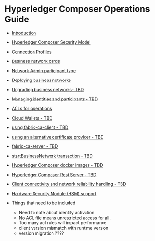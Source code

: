 # Hyperledger Composer Operations Guide
- [Introduction](./introduction.md)
- [Hyperledger Composer Security Model](./idsandparts.md)
- [Connection Profiles](./connectionprofiles.md)
- [Business network cards](./busnetcards.md)
- [Network Admin participant type](./networkadmin.md)
- [Deploying business networks](./deploy.md)
- [Upgrading business networks- TBD](./upgrade.md)
- [Managing identities and participants - TBD](./managingids.md)
- [ACLs for operations](./acls.md)
- [Cloud Wallets - TBD](./cloud-wallets.md)
- [using fabric-ca-client - TBD](./fabric-ca-client.md)
- [using an alternative certificate provider - TBD](./tbd.md)
- [fabric-ca-server - TBD](./tbd.md)
- [startBusinessNetwork transaction - TBD](./tbd.md)
- [Hyperledger Composer docker images - TBD](./tbd.md)
- [Hyperledger Composer Rest Server - TBD](./tbd.md)
- [Client connectivity and network reliability handling - TBD](./tbd.md)
- [Hardware Security Module (HSM) support](./tbd.md)



- Things that need to be included
  - Need to note about identity activation
  - No ACL file means unrestricted access for all.
  - Too many acl rules will impact performance
  - client version mismatch with runtime version
  - version migration ????

